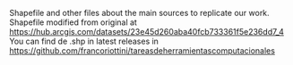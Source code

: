 Shapefile and other files about the main sources to replicate our work. Shapefile modified from original at https://hub.arcgis.com/datasets/23e45d260aba40fcb733361f5e236dd7_4
You can find de .shp in latest releases in https://github.com/francoriottini/tareasdeherramientascomputacionales
